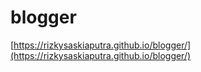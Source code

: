 # blogger
[https://rizkysaskiaputra.github.io/blogger/](https://rizkysaskiaputra.github.io/blogger/)
